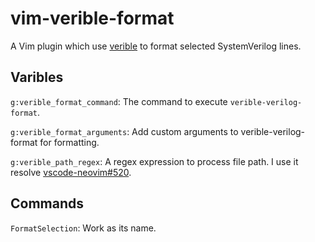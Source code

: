 # vim-verible-format

A Vim plugin which use [verible](https://github.com/chipsalliance/verible) to format selected SystemVerilog lines.

## Varibles

`g:verible_format_command`: The command to execute `verible-verilog-format`.

`g:verible_format_arguments`: Add custom arguments to verible-verilog-format for formatting.

`g:verible_path_regex`: A regex expression to process file path. I use it resolve [vscode-neovim#520](https://github.com/vscode-neovim/vscode-neovim/issues/520).

## Commands

`FormatSelection`: Work as its name.
